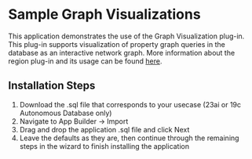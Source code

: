 # Sample Graph Visualizations

This application demonstrates the use of the Graph Visualization plug-in. This plug-in supports visualization of
property graph queries in the database as an interactive network graph. More information about the region plug-in and
its usage can be found [here](/plugins/region/graph-visualization).

## Installation Steps

1. Download the .sql file that corresponds to your usecase (23ai or 19c Autonomous Database only)
2. Navigate to App Builder -> Import
3. Drag and drop the application .sql file and click Next
4. Leave the defaults as they are, then continue through the remaining steps in the wizard to finish installing the
   application
